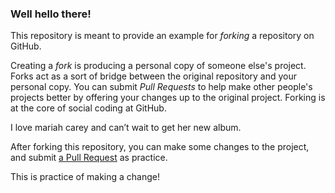 ### Well hello there!

This repository is meant to provide an example for *forking* a repository on GitHub.

Creating a *fork* is producing a personal copy of someone else's project. Forks act as a sort of bridge between the original repository and your personal copy. You can submit *Pull Requests* to help make other people's projects better by offering your changes up to the original project. Forking is at the core of social coding at GitHub.

I love mariah carey and can’t wait to get her new album.

After forking this repository, you can make some changes to the project, and submit [a Pull Request](https://github.com/octocat/Spoon-Knife/pulls) as practice.


This is practice of making a change!
